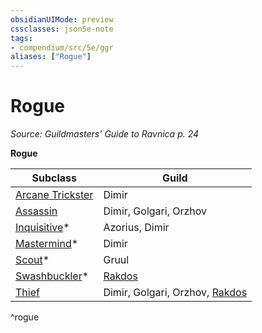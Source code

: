 ```yaml
---
obsidianUIMode: preview
cssclasses: json5e-note
tags:
- compendium/src/5e/ggr
aliases: ["Rogue"]
---
```

# Rogue
*Source: Guildmasters' Guide to Ravnica p. 24* 

**Rogue**

| Subclass | Guild |
|----------|-------|
| [Arcane Trickster](Mechanics/classes/rogue-arcane-trickster.md) | Dimir |
| [Assassin](Mechanics/classes/rogue-assassin.md) | Dimir, Golgari, Orzhov |
| [Inquisitive](Mechanics/classes/rogue-inquisitive-xge.md)* | Azorius, Dimir |
| [Mastermind](Mechanics/classes/rogue-mastermind-xge.md)* | Dimir |
| [Scout](Mechanics/classes/rogue-scout-xge.md)* | Gruul |
| [Swashbuckler](Mechanics/classes/rogue-swashbuckler-xge.md)* | [Rakdos](Mechanics/bestiary/npc/rakdos-ggr.md) |
| [Thief](Mechanics/classes/rogue-thief.md) | Dimir, Golgari, Orzhov, [Rakdos](Mechanics/bestiary/npc/rakdos-ggr.md) |
^rogue